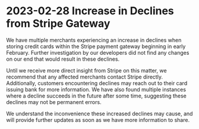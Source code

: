 # 2023-02-28 Increase in Declines from Stripe Gateway

We have multiple merchants experiencing an increase in declines when storing credit cards within the Stripe payment gateway beginning in early February. Further investigation by our developers did not find any changes on our end that would result in these declines.

Until we receive more direct insight from Stripe on this matter, we recommend that any affected merchants contact Stripe directly. Additionally, customers encountering declines may reach out to their card issuing bank for more information. We have also found multiple instances where a decline succeeds in the future after some time, suggesting these declines may not be permanent errors.

We understand the inconvenience these increased declines may cause, and will provide further updates as soon as we have more information to share.
